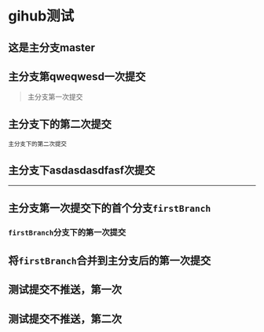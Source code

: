 # gihub测试

## 这是主分支master

## 主分支第qweqwesd一次提交

> 主分支第一次提交

## 主分支下的第二次提交

    主分支下的第二次提交

## 主分支下asdasdasdfasf次提交

-----

## 主分支第一次提交下的首个分支`firstBranch`

### `firstBranch`分支下的第一次提交

## 将`firstBranch`合并到主分支后的第一次提交

## 测试提交不推送，第一次

## 测试提交不推送，第二次